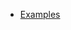 - [Examples](https://github.com/koki-develop/bun-diff-action-example/pulls?q=is%3Apr+is%3Aopen+sort%3Acreated-asc)
